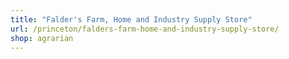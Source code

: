 ```yaml
---
title: "Falder's Farm, Home and Industry Supply Store"
url: /princeton/falders-farm-home-and-industry-supply-store/
shop: agrarian
---
```

